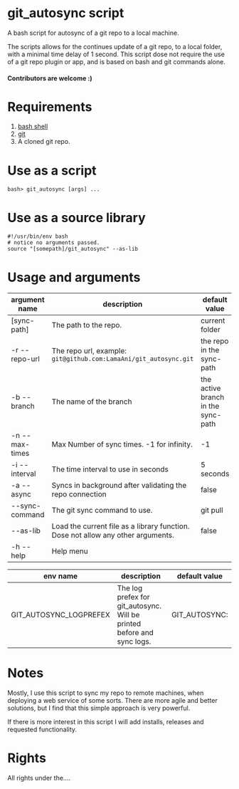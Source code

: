 # git_autosync script

A bash script for autosync of a git repo to a local machine.

The scripts allows for the continues update of a git repo, to a local folder, with a
minimal time delay of 1 second. This script dose not require the use of a git repo plugin
or app, and is based on bash and git commands alone.

#### Contributors are welcome :)

# Requirements
1. [bash shell](https://en.wikipedia.org/wiki/Bash_(Unix_shell))
2. [git](https://git-scm.com/)
3. A cloned git repo.

# Use as a script
```shell
bash> git_autosync [args] ...
```

# Use as a source library
```shell
#!/usr/bin/env bash
# notice no arguments passed.
source "[somepath]/git_autosync" --as-lib
```

# Usage and arguments

argument name | description | default value
---|---|---
[sync-path]     |The path to the repo. | current folder
-r --repo-url   |The repo url, example: `git@github.com:LamaAni/git_autosync.git`  | the repo in the sync-path
-b --branch     |The name of the branch | the active branch in the sync-path
-n --max-times  |Max Number of sync times. -1 for infinity. | -1
-i --interval   |The time interval to use in seconds | 5 seconds
-a --async      |Syncs in background after validating the repo connection | false
--sync-command  |The git sync command to use. | git pull
--as-lib        |Load the current file as a library function. Dose not allow any other arguments. | false
-h --help       |Help menu

env name | description | default value
---|---|---
GIT_AUTOSYNC_LOGPREFEX | The log prefex for git_autosync. Will be printed before and sync logs. | GIT_AUTOSYNC:

# Notes

Mostly, I use this script to sync my repo to remote machines, when deploying a web service of 
some sorts. There are more agile and better solutions, but I find that this simple approach is very powerful.

If there is more interest in this script I will add installs, releases and requested functionality.

# Rights

All rights under the....